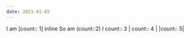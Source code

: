 ```yaml
---
date: 2021-01-05
---
```


I am [count:: 1] inline
So am (count::2) I
count:: 3
| count:: 4 |
|count:: 5|